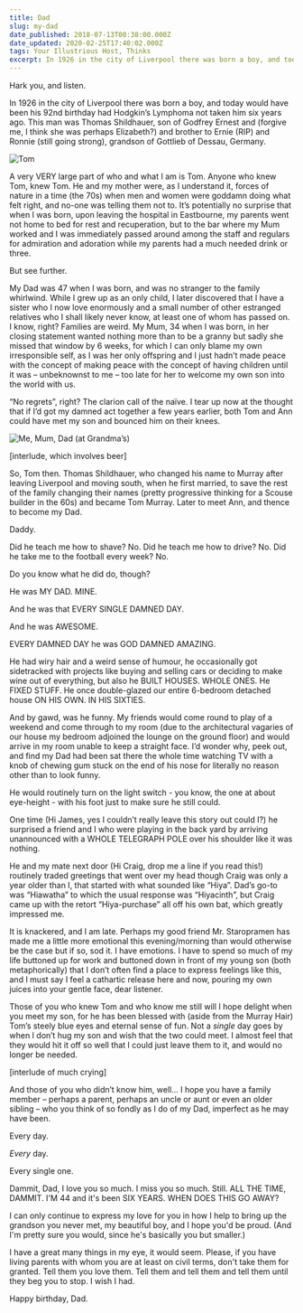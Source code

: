 ```yaml
---
title: Dad
slug: my-dad
date_published: 2018-07-13T00:38:00.000Z
date_updated: 2020-02-25T17:40:02.000Z
tags: Your Illustrious Host, Thinks
excerpt: In 1926 in the city of Liverpool there was born a boy, and today would have been his 92nd birthday...
---
```


Hark you, and listen.

In 1926 in the city of Liverpool there was born a boy, and today would have been his 92nd birthday had Hodgkin’s Lymphoma not taken him six years ago. This man was Thomas Shildhauer, son of Godfrey Ernest and (forgive me, I think she was perhaps Elizabeth?) and brother to Ernie (RIP) and Ronnie (still going strong), grandson of Gottlieb of Dessau, Germany.

![Tom](__GHOST_URL__/content/images/2018/07/dad1.jpg)

A very VERY large part of who and what I am is Tom. Anyone who knew Tom, knew Tom. He and my mother were, as I understand it, forces of nature in a time (the 70s) when men and women were goddamn doing what felt right, and no-one was telling them not to. It’s potentially no surprise that when I was born, upon leaving the hospital in Eastbourne, my parents went not home to bed for rest and recuperation, but to the bar where my Mum worked and I was immediately passed around among the staff and regulars for admiration and adoration while my parents had a much needed drink or three.

But see further.

My Dad was 47 when I was born, and was no stranger to the family whirlwind. While I grew up as an only child, I later discovered that I have a sister who I now love enormously and a small number of other estranged relatives who I shall likely never know, at least one of whom has passed on. I know, right? Families are weird. My Mum, 34 when I was born, in her closing statement wanted nothing more than to be a granny but sadly she missed that window by 6 weeks, for which I can only blame my own irresponsible self, as I was her only offspring and I just hadn’t made peace with the concept of making peace with the concept of having children until it was – unbeknownst to me – too late for her to welcome my own son into the world with us.

“No regrets”, right? The clarion call of the naïve. I tear up now at the thought that if I’d got my damned act together a few years earlier, both Tom and Ann could have met my son and bounced him on their knees.

![Me, Mum, Dad (at Grandma’s)](__GHOST_URL__/content/images/2018/07/me-mum-and-dad-at-grandma-s.jpg)

[interlude, which involves beer]

So, Tom then. Thomas Shildhauer, who changed his name to Murray after leaving Liverpool and moving south, when he first married, to save the rest of the family changing their names (pretty progressive thinking for a Scouse builder in the 60s) and became Tom Murray. Later to meet Ann, and thence to become my Dad.

Daddy.

Did he teach me how to shave? No. Did he teach me how to drive? No. Did he take me to the football every week? No.

Do you know what he did do, though?

He was MY DAD. MINE.

And he was that EVERY SINGLE DAMNED DAY.

And he was AWESOME.

EVERY DAMNED DAY he was GOD DAMNED AMAZING.

He had wiry hair and a weird sense of humour, he occasionally got sidetracked with projects like buying and selling cars or deciding to make wine out of everything, but also he BUILT HOUSES. WHOLE ONES. He FIXED STUFF. He once double-glazed our entire 6-bedroom detached house ON HIS OWN. IN HIS SIXTIES.

And by gawd, was he funny. My friends would come round to play of a weekend and come through to my room (due to the architectural vagaries of our house my bedroom adjoined the lounge on the ground floor) and would arrive in my room unable to keep a straight face. I’d wonder why, peek out, and find my Dad had been sat there the whole time watching TV with a knob of chewing gum stuck on the end of his nose for literally no reason other than to look funny.

He would routinely turn on the light switch - you know, the one at about eye-height - with his foot just to make sure he still could.

One time (Hi James, yes I couldn’t really leave this story out could I?) he surprised a friend and I who were playing in the back yard by arriving unannounced with a WHOLE TELEGRAPH POLE over his shoulder like it was nothing.

He and my mate next door (Hi Craig, drop me a line if you read this!) routinely traded greetings that went over my head though Craig was only a year older than I, that started with what sounded like “Hiya”. Dad’s go-to was “Hiawatha” to which the usual response was “Hiyacinth”, but Craig came up with the retort “Hiya-purchase” all off his own bat, which greatly impressed me.

It is knackered, and I am late. Perhaps my good friend Mr. Staropramen has made me a little more emotional this evening/morning than would otherwise be the case but if so, sod it. I have emotions. I have to spend so much of my life buttoned up for work and buttoned down in front of my young son (both metaphorically) that I don’t often find a place to express feelings like this, and I must say I feel a cathartic release here and now, pouring my own juices into your gentle face, dear listener.

Those of you who knew Tom and who know me still will I hope delight when you meet my son, for he has been blessed with (aside from the Murray Hair) Tom’s steely blue eyes and eternal sense of fun. Not a *single* day goes by when I don’t hug my son and wish that the two could meet. I almost feel that they would hit it off so well that I could just leave them to it, and would no longer be needed.

[interlude of much crying]

And those of you who didn’t know him, well... I hope you have a family member – perhaps a parent, perhaps an uncle or aunt or even an older sibling – who you think of so fondly as I do of my Dad, imperfect as he may have been.

Every day.

*Every* day.

Every single one.

Dammit, Dad, I love you so much. I miss you so much. Still. ALL THE TIME, DAMMIT. I'M 44 and it's been SIX YEARS. WHEN DOES THIS GO AWAY?

I can only continue to express my love for you in how I help to bring up the grandson you never met, my beautiful boy, and I hope you'd be proud. (And I'm pretty sure you would, since he's basically you but smaller.)

I have a great many things in my eye, it would seem. Please, if you have living parents with whom you are at least on civil terms, don't take them for granted. Tell them you love them. Tell them and tell them and tell them until they beg you to stop. I wish I had.

Happy birthday, Dad.
